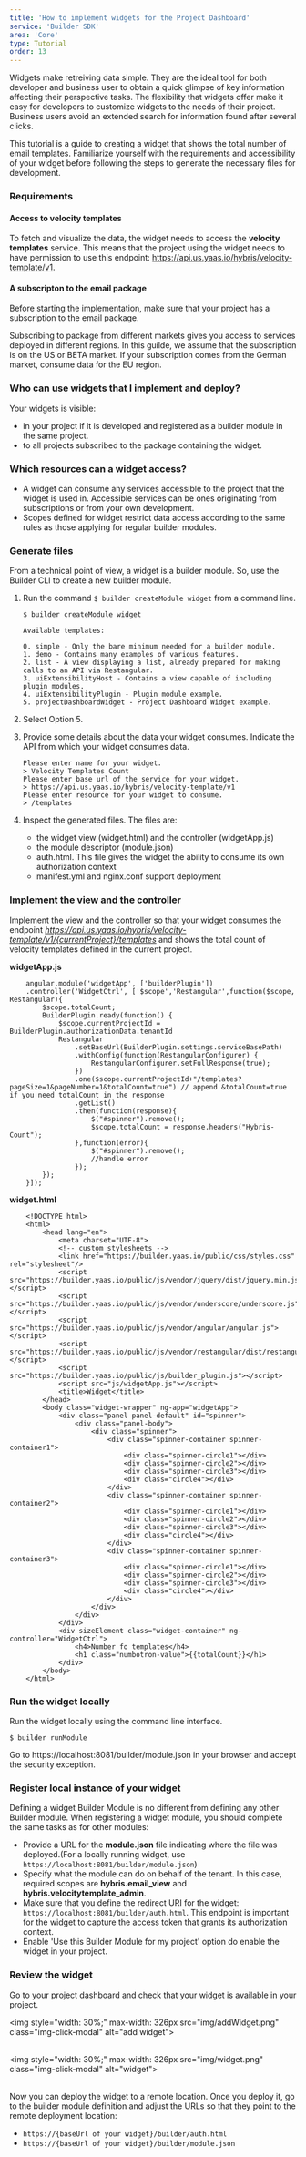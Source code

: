 ```yaml
---
title: 'How to implement widgets for the Project Dashboard'
service: 'Builder SDK'
area: 'Core'
type: Tutorial
order: 13
---
```


Widgets make retreiving data simple. They are the ideal tool for both developer and business user to obtain a quick glimpse of key information affecting their perspective tasks. The flexibility that widgets offer make it easy for developers to customize widgets to the needs of their project. Business users avoid an extended search for information found after several clicks.

This tutorial is a guide to creating a widget that shows the total number of email templates. Familiarize yourself with the requirements and accessibility of your widget before following the steps to generate the necessary files for development.

### Requirements

#### Access to velocity templates

To fetch and visualize the data, the widget needs to access the <b>velocity templates</b> service. This means that the project using the widget needs to have permission to use this endpoint:  https://api.us.yaas.io/hybris/velocity-template/v1.

#### A subscripton to the email package

Before starting the implementation, make sure that your project has a subscription to the email package.

Subscribing to package from different markets gives you access to services deployed in different regions. In this guilde, we assume that the subscription is on the US or BETA market. If your subscription comes from the German market, consume data for the EU region.

### Who can use widgets that I implement and deploy?

 Your widgets is visible: 

 - in your project if it is developed and registered as a builder module in the same project.
 - to all projects subscribed to the package containing the widget. 

### Which resources can a widget access?

 - A widget can consume any services accessible to the project that the widget is used in. Accessible services can be ones originating from subscriptions or from your own development.
 - Scopes defined for widget restrict data access according to the same rules as those applying for regular builder modules. 

### Generate files

From a technical point of view, a widget is a builder module. So, use the Builder CLI to create a new builder module. 

1. Run the command `$ builder createModule widget` from a command line.

    ```
    $ builder createModule widget

    Available templates:

    0. simple - Only the bare minimum needed for a builder module.
    1. demo - Contains many examples of various features.
    2. list - A view displaying a list, already prepared for making calls to an API via Restangular.
    3. uiExtensibilityHost - Contains a view capable of including plugin modules.
    4. uiExtensibilityPlugin - Plugin module example.
    5. projectDashboardWidget - Project Dashboard Widget example.
    ```

2. Select Option 5. 
3. Provide some details about the data your widget consumes.  Indicate the API from which your widget consumes data.

    ```
    Please enter name for your widget.
    > Velocity Templates Count
    Please enter base url of the service for your widget.
    > https://api.us.yaas.io/hybris/velocity-template/v1
    Please enter resource for your widget to consume.
    > /templates

    ```

4. Inspect the generated files. The files are:

     - the widget view (widget.html) and the controller (widgetApp.js) 
     - the module descriptor (module.json)
     - auth.html. This file gives the widget the ability to consume its own authorization context
     - manifest.yml and nginx.conf support deployment  

### Implement the view and the controller

Implement the view and the controller so that your widget consumes the endpoint _https://api.us.yaas.io/hybris/velocity-template/v1/{currentProject}/templates_ and shows the total count of velocity templates defined in the current project.

**widgetApp.js**

```
    angular.module('widgetApp', ['builderPlugin'])
    .controller('WidgetCtrl', ['$scope','Restangular',function($scope, Restangular){
        $scope.totalCount;
        BuilderPlugin.ready(function() {
            $scope.currentProjectId = BuilderPlugin.authorizationData.tenantId
            Restangular
                .setBaseUrl(BuilderPlugin.settings.serviceBasePath)
                .withConfig(function(RestangularConfigurer) {
                    RestangularConfigurer.setFullResponse(true);
                })
                .one($scope.currentProjectId+"/templates?pageSize=1&pageNumber=1&totalCount=true") // append &totalCount=true if you need totalCount in the response
                .getList()
                .then(function(response){
                    $("#spinner").remove();
                    $scope.totalCount = response.headers("Hybris-Count");
                },function(error){
                    $("#spinner").remove();
                    //handle error
                }); 
        });
    }]);
```

**widget.html**

```
    <!DOCTYPE html>
    <html>
        <head lang="en">
            <meta charset="UTF-8">
            <!-- custom stylesheets -->
            <link href="https://builder.yaas.io/public/css/styles.css" rel="stylesheet"/>
            <script src="https://builder.yaas.io/public/js/vendor/jquery/dist/jquery.min.js"></script>
            <script src="https://builder.yaas.io/public/js/vendor/underscore/underscore.js"></script>
            <script src="https://builder.yaas.io/public/js/vendor/angular/angular.js"></script>
            <script src="https://builder.yaas.io/public/js/vendor/restangular/dist/restangular.js"></script>
            <script src="https://builder.yaas.io/public/js/builder_plugin.js"></script>
            <script src="js/widgetApp.js"></script>
            <title>Widget</title>
        </head>
        <body class="widget-wrapper" ng-app="widgetApp">
            <div class="panel panel-default" id="spinner">
                <div class="panel-body">
                    <div class="spinner">
                        <div class="spinner-container spinner-container1">
                            <div class="spinner-circle1"></div>
                            <div class="spinner-circle2"></div>
                            <div class="spinner-circle3"></div>
                            <div class="circle4"></div>
                        </div>
                        <div class="spinner-container spinner-container2">
                            <div class="spinner-circle1"></div>
                            <div class="spinner-circle2"></div>
                            <div class="spinner-circle3"></div>
                            <div class="circle4"></div>
                        </div>
                        <div class="spinner-container spinner-container3">
                            <div class="spinner-circle1"></div>
                            <div class="spinner-circle2"></div>
                            <div class="spinner-circle3"></div>
                            <div class="circle4"></div>
                        </div>
                    </div>
                </div>
            </div>
            <div sizeElement class="widget-container" ng-controller="WidgetCtrl">
                <h4>Number fo templates</h4>
                <h1 class="numbotron-value">{{totalCount}}</h1>
            </div>
        </body>
    </html>

```

### Run the widget locally

Run the widget locally using the command line interface.

```
$ builder runModule

```
Go to https://localhost:8081/builder/module.json in your browser and accept the security exception. 

### Register local instance of your widget

Defining a widget Builder Module is no different from defining any other Builder module. When registering a widget module, you should complete the same tasks as for other modules:

 - Provide a URL for the **module.json** file indicating where the file was deployed.(For a locally running widget, use `https://localhost:8081/builder/module.json`)
 - Specify what the module can do on behalf of the tenant. In this case, required scopes are <b>hybris.email_view</b> and <b>hybris.velocitytemplate_admin</b>.
 - Make sure that you define the redirect URI for the widget: `https://localhost:8081/builder/auth.html`. This endpoint is important for the widget to capture the access token that grants its authorization context.
 - Enable 'Use this Builder Module for my project' option do enable the widget in your project.


### Review the widget

Go to your project dashboard and check that your widget is available in your project.

<img style="width: 30%;" max-width: 326px src="img/addWidget.png" class="img-click-modal" alt="add widget"><br><br>

<img style="width: 30%;" max-width: 326px src="img/widget.png" class="img-click-modal" alt="widget"><br><br>

Now you can deploy the widget to a remote location. Once you deploy it, go to the builder module definition and adjust the URLs so that they point to the remote deployment location:

- `https://{baseUrl of your widget}/builder/auth.html`
- `https://{baseUrl of your widget}/builder/module.json`



